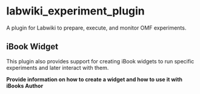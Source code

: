 labwiki_experiment_plugin
=========================

A plugin for Labwiki to prepare, execute, and monitor OMF experiments.

iBook Widget
------------

This plugin also provides support for creating iBook widgets to run specific
experiments and later interact with them.

__Provide information on how to create a widget and how to use it with iBooks Author__
